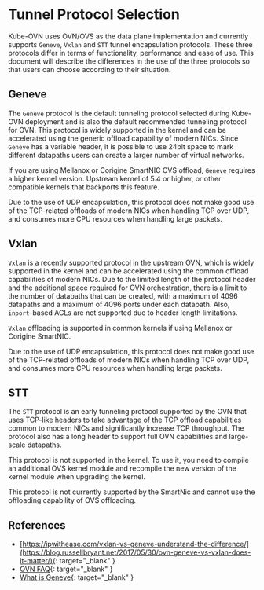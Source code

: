 # Tunnel Protocol Selection

Kube-OVN uses OVN/OVS as the data plane implementation and currently supports `Geneve`, `Vxlan` and `STT` tunnel encapsulation protocols.
These three protocols differ in terms of functionality, performance and ease of use.
This document will describe the differences in the use of the three protocols so that users can choose according to their situation.

## Geneve

The `Geneve` protocol is the default tunneling protocol selected during Kube-OVN deployment and is also the default recommended tunneling protocol for OVN.
This protocol is widely supported in the kernel and can be accelerated using the generic offload capability of modern NICs.
Since `Geneve` has a variable header, it is possible to use 24bit space to mark different datapaths users can create a larger number of virtual networks.

If you are using Mellanox or Corigine SmartNIC OVS offload, `Geneve` requires a higher kernel version.
Upstream kernel of 5.4 or higher, or other compatible kernels that backports this feature.

Due to the use of UDP encapsulation, this protocol does not make good use of the TCP-related offloads of modern NICs when handling TCP over UDP,
and consumes more CPU resources when handling large packets.

## Vxlan

`Vxlan` is a recently supported protocol in the upstream OVN,
which is widely supported in the kernel and can be accelerated using the common offload capabilities of modern NICs.
Due to the limited length of the protocol header and the additional space required for OVN orchestration,
there is a limit to the number of datapaths that can be created,
with a maximum of 4096 datapaths and a maximum of 4096 ports under each datapath.
Also, `inport`-based ACLs are not supported due to header length limitations.

`Vxlan` offloading is supported in common kernels if using Mellanox or Corigine SmartNIC.

Due to the use of UDP encapsulation, this protocol does not make good use of the TCP-related offloads of modern NICs when handling TCP over UDP,
and consumes more CPU resources when handling large packets.

## STT

The `STT` protocol is an early tunneling protocol supported by the OVN that uses TCP-like headers to
take advantage of the TCP offload capabilities common to modern NICs and significantly increase TCP throughput.
The protocol also has a long header to support full OVN capabilities and large-scale datapaths.

This protocol is not supported in the kernel. To use it, you need to compile an additional OVS kernel module and recompile
the new version of the kernel module when upgrading the kernel.

This protocol is not currently supported by the SmartNic and cannot use the offloading capability of OVS offloading.

## References

- [https://ipwithease.com/vxlan-vs-geneve-understand-the-difference/](https://blog.russellbryant.net/2017/05/30/ovn-geneve-vs-vxlan-does-it-matter/){: target="_blank" }
- [OVN FAQ](https://docs.ovn.org/en/latest/faq/general.html){: target="_blank" }
- [What is Geneve](https://www.redhat.com/en/blog/what-geneve){: target="_blank" }

